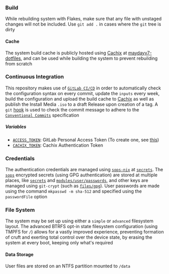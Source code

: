 ### Build
While rebuilding system with Flakes, make sure that any file with unstaged changes will not be included. Use `git add .` in cases where the `git` tree is dirty

#### Cache
The system build cache is publicly hosted using [Cachix](https://www.cachix.org) at [maydayv7-dotfiles](https://app.cachix.org/cache/maydayv7-dotfiles), and can be used while building the system to prevent rebuilding from scratch

### Continuous Integration
This repository makes use of [`GitLab CI/CD`](../.gitlab/.gitlab-ci.yml) in order to automatically check the configuration syntax on every commit, update the `inputs` every week, build the configuration and upload the build cache to [Cachix](https://app.cachix.org/cache/maydayv7-dotfiles) as well as publish the Install Media `.iso` to a draft Release upon creation of a tag. A `git` [hook](../.git-hooks) is used to check the commit message to adhere to the [`Conventional Commits`](https://www.conventionalcommits.org) specification

##### Variables
+ [`ACCESS_TOKEN`](../modules/apps/git/secrets/gitlab.token): GitLab Personal Access Token (To create one, see [this]((https://docs.gitlab.com/ee/user/profile/personal_access_tokens.html)))
+ [`CACHIX_TOKEN`](../secrets/encrypted/cachix.token): Cachix Authentication Token

### Credentials
The authentication credentials are managed using [`sops-nix`](https://github.com/Mic92/sops-nix) at [`secrets`](../secrets/secrets.nix). The [`sops`](https://github.com/mozilla/sops) encrypted secrets (using GPG authentication) are stored at multiple places, like [`secrets`](../secrets) and [`modules/user/passwords`](../modules/user/passwords), and other keys are managed using `git-crypt` (such as [`files/gpg`](../files/gpg)). User passwords are made using the command `mkpasswd -m sha-512` and specified using the `passwordFile` option

### File System
The system may be set up using either a `simple` or `advanced` filesystem layout. The advanced BTRFS opt-in state filesystem configuration (using TMPFS for `/`) allows for a vastly improved experience, preventing formation of cruft and exerting total control over the device state, by erasing the system at every boot, keeping only what's required

#### Data Storage
User files are stored on an NTFS partition mounted to `/data`